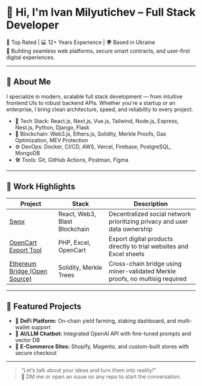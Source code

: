 # 👋 Hi, I'm Ivan Milyutichev – Full Stack Developer

🚀 Top Rated | 💻 12+ Years Experience | 🌍 Based in Ukraine  
🔗 Building seamless web platforms, secure smart contracts, and user-first digital experiences.

---

## 🧠 About Me

I specialize in modern, scalable full stack development — from intuitive frontend UIs to robust backend APIs. Whether you're a startup or an enterprise, I bring clean architecture, speed, and reliability to every project.

- 🔨 Tech Stack: React.js, Next.js, Vue.js, Tailwind, Node.js, Express, Nest.js, Python, Django, Flask
- 🔗 Blockchain: Web3.js, Ethers.js, Solidity, Merkle Proofs, Gas Optimization, MEV Protection
- ⚙️ DevOps: Docker, CI/CD, AWS, Vercel, Firebase, PostgreSQL, MongoDB
- 🛠 Tools: Git, GitHub Actions, Postman, Figma

---

## 💼 Work Highlights

| Project | Stack | Description |
|--------|-------|-------------|
| [Swox](https://github.com/ivan-0224/swox) | React, Web3, Blast Blockchain | Decentralized social network prioritizing privacy and user data ownership |
| [OpenCart Export Tool](#) | PHP, Excel, OpenCart | Export digital products directly to trial websites and Excel sheets |
| [Ethereum Bridge (Open Source)](#) | Solidity, Merkle Trees | Cross-chain bridge using miner-validated Merkle proofs, no multisig required |

---

## 🧩 Featured Projects

- 🏦 **DeFi Platform:** On-chain yield farming, staking dashboard, and multi-wallet support  
- 🧠 **AI/LLM Chatbot:** Integrated OpenAI API with fine-tuned prompts and vector DB  
- 🛒 **E-Commerce Sites:** Shopify, Magento, and custom-built stores with secure checkout

---

> “Let’s talk about your ideas and turn them into reality!”  
> 📨 DM me or open an issue on any repo to start the conversation.

